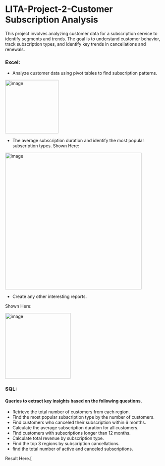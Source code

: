 # LITA-Project-2-Customer Subscription Analysis
This project involves analyzing customer data for a subscription service to identify segments and trends. The goal is to understand customer behavior, track subscription types,  and identify key trends in cancellations and renewals.

### Excel:

- Analyze customer data using pivot tables to find subscription patterns.

<img width="172" alt="image" src="https://github.com/user-attachments/assets/5aa42b4e-10ac-4837-bc28-3ad64b70a2e1">

- The average subscription duration and identify the most popular subscription types.
Shown Here:

<img width="440" alt="image" src="https://github.com/user-attachments/assets/bf42d644-0cce-44d3-af8d-3c1955349c5c">

- Create any other interesting reports.

Shown Here:

<img width="211" alt="image" src="https://github.com/user-attachments/assets/f2edd457-cbbf-4e86-a775-49d4e1785805">

### SQL: 

#### Queries to extract key insights based on the following questions. 

-  Retrieve the total number of customers from each region. 
-  Find the most popular subscription type by the number of customers. 
-  Find customers who canceled their subscription within 6 months. 
-  Calculate the average subscription duration for all customers. 
-  Find customers with subscriptions longer than 12 months. 
-  Calculate total revenue by subscription type. 
-  Find the top 3 regions by subscription cancellations. 
-  find the total number of active and canceled subscriptions.

  Result Here.[
